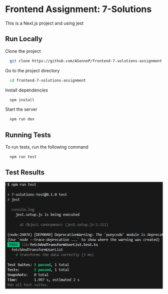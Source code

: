 # Frontend Assignment: 7-Solutions

This is a Next.js project and using jest

## Run Locally

Clone the project

```bash
  git clone https://github.com/ASonneP/frontend-7-solutions-assignment.git
```

Go to the project directory

```bash
  cd frontend-7-solutions-assignment
```

Install dependencies

```bash
  npm install
```

Start the server

```bash
  npm run dev
```

## Running Tests

To run tests, run the following command

```bash
  npm run test
```

## Test Results

![Test Results](https://raw.githubusercontent.com/ASonneP/frontend-7-solutions-assignment/main/img/test_result.png)

